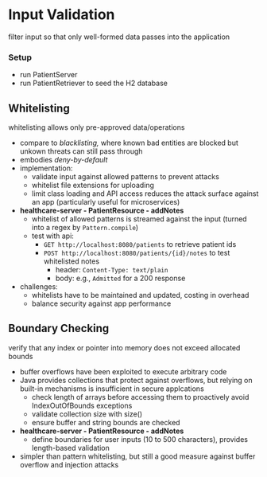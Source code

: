 # Input Validation
filter input so that only well-formed data passes into the application
### Setup
* run PatientServer
* run PatientRetriever to seed the H2 database

## Whitelisting
whitelisting allows only pre-approved data/operations
* compare to *blacklisting,* where known bad entities are blocked but unkown threats can still pass through
* embodies *deny-by-default*
* implementation:
  * validate input against allowed patterns to prevent attacks
  * whitelist file extensions for uploading
  * limit class loading and API access reduces the attack surface against an app (particularly useful for microservices)
* **healthcare-server - PatientResource - addNotes**
  * whitelist of allowed patterns is streamed against the input (turned into a regex by `Pattern.compile`)
  * test with api:
    * `GET http://localhost:8080/patients` to retrieve patient ids
    * `POST http://localhost:8080/patients/{id}/notes` to test whitelisted notes
      * header: `Content-Type: text/plain`
      * body: e.g., `Admitted` for a 200 response
* challenges:
  * whitelists have to be maintained and updated, costing in overhead
  * balance security against app performance

## Boundary Checking
verify that any index or pointer into memory does not exceed allocated bounds
* buffer overflows have been exploited to execute arbitrary code
* Java provides collections that protect against overflows, but relying on built-in mechanisms is insufficient in secure applcations
  * check length of arrays before accessing them to proactively avoid IndexOutOfBounds exceptions
  * validate collection size with size()
  * ensure buffer and string bounds are checked
* **healthcare-server - PatientResource - addNotes**
  * define boundaries for user inputs (10 to 500 characters), provides length-based validation
* simpler than pattern whitelisting, but still a good measure against buffer overflow and injection attacks




